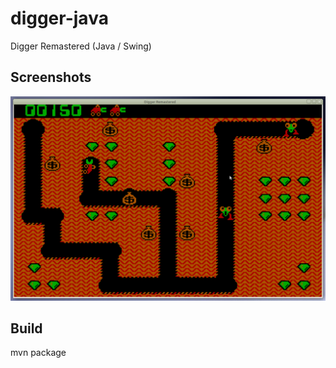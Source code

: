 # digger-java
Digger Remastered (Java / Swing)

## Screenshots
![Screenshot1](/wiki/screenshot1.png?raw=true)

## Build
mvn package

